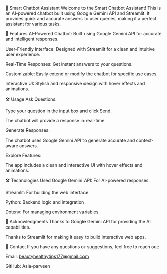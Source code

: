 🤖 Smart Chatbot Assistant
Welcome to the Smart Chatbot Assistant! This is an AI-powered chatbot built using Google Gemini API and Streamlit. It provides quick and accurate answers to user queries, making it a perfect assistant for various tasks.

🌟 Features
AI-Powered Chatbot: Built using Google Gemini API for accurate and intelligent responses.

User-Friendly Interface: Designed with Streamlit for a clean and intuitive user experience.

Real-Time Responses: Get instant answers to your questions.

Customizable: Easily extend or modify the chatbot for specific use cases.

Interactive UI: Stylish and responsive design with hover effects and animations.


🛠️ Usage
Ask Questions:

Type your question in the input box and click Send.

The chatbot will provide a response in real-time.

Generate Responses:

The chatbot uses Google Gemini API to generate accurate and context-aware answers.

Explore Features:

The app includes a clean and interactive UI with hover effects and animations.

🛠️ Technologies Used
Google Gemini API: For AI-powered responses.

Streamlit: For building the web interface.

Python: Backend logic and integration.

Dotenv: For managing environment variables.

🙏 Acknowledgments
Thanks to Google Gemini API for providing the AI capabilities.

Thanks to Streamlit for making it easy to build interactive web apps.

📧 Contact
If you have any questions or suggestions, feel free to reach out:

Email: beautyhealthytips177@gmail.com

GitHub: Asia-parveen
